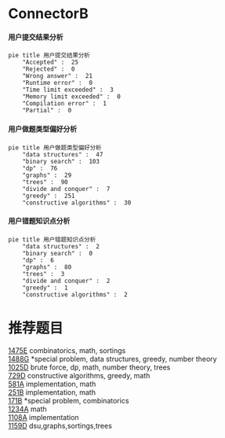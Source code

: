 # ConnectorB

<!-- tabs:start -->



#### **用户提交结果分析**

```mermaid
pie title 用户提交结果分析
    "Accepted" :  25
    "Rejected" :  0
    "Wrong answer" :  21
    "Runtime error" :  0
    "Time limit exceeded" :  3
    "Memory limit exceeded" :  0
    "Compilation error" :  1
    "Partial" :  0
```

#### **用户做题类型偏好分析**

```mermaid
pie title 用户做题类型偏好分析
    "data structures" :  47
    "binary search" :  103
    "dp" :  76
    "graphs" :  29
    "trees" :  90
    "divide and conquer" :  7
    "greedy" :  251
    "constructive algorithms" :  30
```
#### **用户错题知识点分析**

```mermaid
pie title 用户错题知识点分析
    "data structures" :  2
    "binary search" :  0
    "dp" :  6
    "graphs" :  80
    "trees" :  3
    "divide and conquer" :  2
    "greedy" :  1
    "constructive algorithms" :  2
```



<!-- tabs:end -->
# 推荐题目
[1475E](https://codeforces.com/contest/1475/problem/E)		combinatorics,
                        math,
                        sortings		  
[1488G](https://codeforces.com/contest/1488/problem/G)		*special problem,
                        data structures,
                        greedy,
                        number theory		  
[1025D](https://codeforces.com/contest/1025/problem/D)		brute force,
                        dp,
                        math,
                        number theory,
                        trees		  
[729D](https://codeforces.com/contest/729/problem/D)		constructive algorithms,
                        greedy,
                        math		  
[581A](https://codeforces.com/contest/581/problem/A)		implementation,
                        math		  
[251B](https://codeforces.com/contest/251/problem/B)		implementation,
                        math		  
[171B](https://codeforces.com/contest/171/problem/B)		*special problem,
                        combinatorics		  
[1234A](https://codeforces.com/contest/1234/problem/A)		math		  
[1108A](https://codeforces.com/contest/1108/problem/A)		implementation		  
[1159D](https://codeforces.com/contest/1159/problem/D)		dsu,graphs,sortings,trees		  
